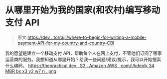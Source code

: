 # 从哪里开始为我的国家(和农村)编写移动支付 API

> 原文:[https://dev . to/rajil/where-to-begin-for-writing-a-mobile-payment-API-for-my-country-and-country-CBI](https://dev.to/rajil/where-to-begin-for-writing-a-mobile-payment-api-for-my-country-and-countryside-cbi)

我的愿望是建立一个移动支付 API，帮助每个人在网上支付，不管他们订阅了哪家运营商的服务。我想知道从哪里开始？给我一些问题/建议/提示，我可以开始搜索什么编码。
[https://thepractical dev . S3 . Amazon AWS . com/I/kdeplk 34 MBR bx x3 v2 w7 n . png](https://thepracticaldev.s3.amazonaws.com/i/kdeplk34mbrbxx3v2w7n.png)